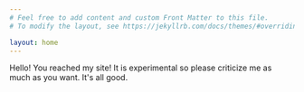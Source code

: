 ```yaml
---
# Feel free to add content and custom Front Matter to this file.
# To modify the layout, see https://jekyllrb.com/docs/themes/#overriding-theme-defaults

layout: home
---
```

<!-- ![heashot](assets/images/headshot.jpg#headshot) -->

<div class="container">
    <p>Hello! You reached my site! It is experimental so please criticize me as much as you want. It's all good.</p>
</div>

